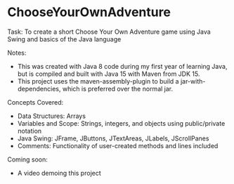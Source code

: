 # ChooseYourOwnAdventure
Task: To create a short Choose Your Own Adventure game using Java Swing and basics of the Java language

Notes: 
- This was created with Java 8 code during my first year of learning Java, but is compiled and built with Java 15 with Maven from JDK 15.
- This project uses the maven-assembly-plugin to build a jar-with-dependencies, which is preferred over the normal jar.

Concepts Covered:
- Data Structures: Arrays
- Variables and Scope: Strings, integers, and objects using public/private notation
- Java Swing: JFrame, JButtons, JTextAreas, JLabels, JScrollPanes
- Comments: Functionality of user-created methods and lines included

Coming soon: 
- A video demoing this project
